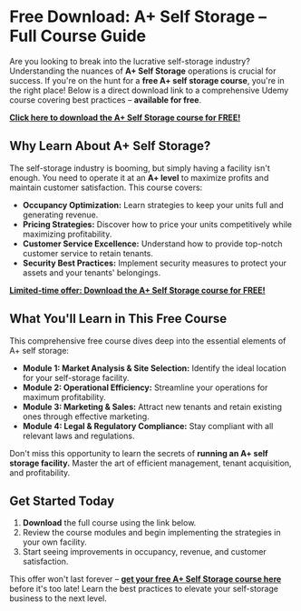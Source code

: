 # Free Download: A+ Self Storage – Full Course Guide

Are you looking to break into the lucrative self-storage industry? Understanding the nuances of **A+ Self Storage** operations is crucial for success. If you're on the hunt for a **free A+ self storage course**, you're in the right place! Below is a direct download link to a comprehensive Udemy course covering best practices – **available for free**.

[**Click here to download the A+ Self Storage course for FREE!**](https://udemywork.com/a-self-storage)

## Why Learn About A+ Self Storage?

The self-storage industry is booming, but simply having a facility isn't enough. You need to operate it at an **A+ level** to maximize profits and maintain customer satisfaction. This course covers:

*   **Occupancy Optimization:** Learn strategies to keep your units full and generating revenue.
*   **Pricing Strategies:** Discover how to price your units competitively while maximizing profitability.
*   **Customer Service Excellence:** Understand how to provide top-notch customer service to retain tenants.
*   **Security Best Practices:** Implement security measures to protect your assets and your tenants' belongings.

[**Limited-time offer: Download the A+ Self Storage course for FREE!**](https://udemywork.com/a-self-storage)

## What You'll Learn in This Free Course

This comprehensive free course dives deep into the essential elements of A+ self storage:

*   **Module 1: Market Analysis & Site Selection:** Identify the ideal location for your self-storage facility.
*   **Module 2: Operational Efficiency:** Streamline your operations for maximum profitability.
*   **Module 3: Marketing & Sales:** Attract new tenants and retain existing ones through effective marketing.
*   **Module 4: Legal & Regulatory Compliance:** Stay compliant with all relevant laws and regulations.

Don't miss this opportunity to learn the secrets of **running an A+ self storage facility.** Master the art of efficient management, tenant acquisition, and profitability.

## Get Started Today

1.  **Download** the full course using the link below.
2.  Review the course modules and begin implementing the strategies in your own facility.
3.  Start seeing improvements in occupancy, revenue, and customer satisfaction.

This offer won't last forever – **[get your free A+ Self Storage course here](https://udemywork.com/a-self-storage)** before it's too late! Learn the best practices to elevate your self-storage business to the next level.
